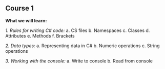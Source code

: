 ## Course 1

**What we will learn:**

 *1. Rules for writing C# code:*
	 a. CS files
	 b. Namespaces
	 c. Classes
	 d. Attributes
	 e. Methods
	 f. Brackets


 *2. Data types:*
	 a. Representing data in C#
	 b. Numeric operations
	 c. String operations
	

 *3. Working with the console:*
	 a. Write to console
	 b. Read from console
	 

